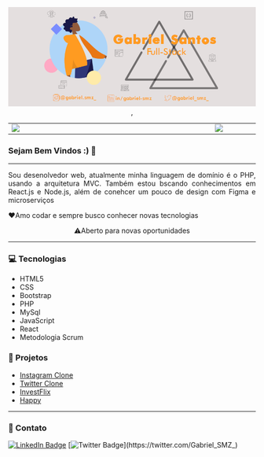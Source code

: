 <p align="center">
  <img src="https://github.com/Gabriel-Santos-de-Menezes/Gabriel-Santos-de-Menezes/blob/master/Capagit.png" />,
</p>


<center>
<table>
    <tr>
        <td><img width="400px" align="left" src="https://github-readme-stats.vercel.app/api/top-langs/?username=Gabriel-Santos-de-Menezes&hide=html&layout=compact&theme=buefy" /></td>
        <td><img width="495px" align="left" src="https://github-readme-stats.vercel.app/api?username=Gabriel-Santos-de-Menezes&theme=buefy"/></td>
    </tr>   
</table>
</center>
  
### Sejam Bem Vindos :) 👋
<hr/>
<p align="justify">Sou desenolvedor web, atualmente minha linguagem de domínio é o PHP, usando a arquitetura MVC. Também estou bscando conhecimentos em React.js e Node.js, além de conehcer um pouco de design com Figma e microserviços</p>

<p align="justify">❤️Amo codar e sempre busco conhecer novas tecnologias </p>

<p align="center">⚠️Aberto para novas oportunidades </p>

<hr/>

### :computer: Tecnologias 
- HTML5
- CSS
- Bootstrap
- PHP
- MySql
- JavaScript
- React
- Metodologia Scrum

</hr>

### :pushpin: Projetos
- [Instagram Clone](https://github.com/Gabriel-Santos-de-Menezes/instagram_clone)
- [Twitter Clone](https://github.com/Gabriel-Santos-de-Menezes/tweeter-clone)
- [InvestFlix](https://github.com/Gabriel-Santos-de-Menezes/gaflix)
- [Happy](https://github.com/Gabriel-Santos-de-Menezes/Happy-NLW3)

<hr/>

### 💬 Contato


  [![LinkedIn Badge](https://img.shields.io/static/v1?label=LinkedIn&message=Gabriel&color=0077b5&style=flat&logo=linkedin&link=https://www.linkedin.com/in/gabriel-s-127857138/)](https://www.linkedin.com/in/gabriel-s-127857138/)
  [![Twitter Badge](https://img.shields.io/static/v1?label=Twitter&message=Gabriel&color=0077b5&style=flat&logo=twitter&link=https://twitter.com/Gabriel_SMZ_)](https://twitter.com/Gabriel_SMZ_)
 



<!--
**Gabriel-Santos-de-Menezes/Gabriel-Santos-de-Menezes** is a ✨ _special_ ✨ repository because its `README.md` (this file) appears on your GitHub profile.

Here are some ideas to get you started:

- 🔭 I’m currently working on ...
- 🌱 I’m currently learning ...
- 👯 I’m looking to collaborate on ...
- 🤔 I’m looking for help with ...
- 💬 Ask me about ...
- 📫 How to reach me: ...
- 😄 Pronouns: ...
- ⚡ Fun fact: ...
-->
